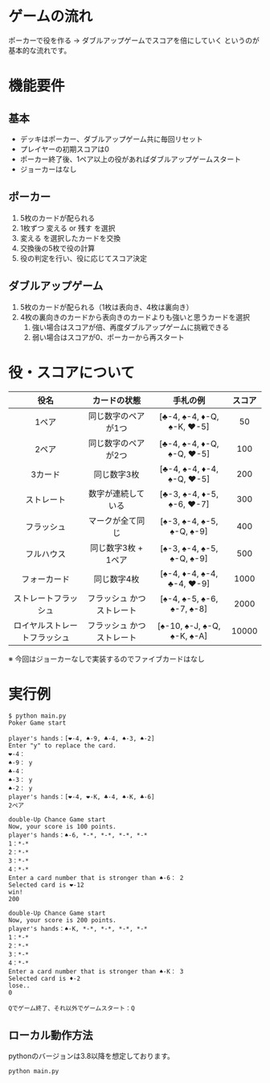 # ゲームの流れ

ポーカーで役を作る → ダブルアップゲームでスコアを倍にしていく
というのが基本的な流れです。


# 機能要件

## 基本

* デッキはポーカー、ダブルアップゲーム共に毎回リセット
* プレイヤーの初期スコアは0
* ポーカー終了後、1ペア以上の役があればダブルアップゲームスタート
* ジョーカーはなし

## ポーカー

1. 5枚のカードが配られる
2. 1枚ずつ 変える or 残す を選択
3. 変える を選択したカードを交換
4. 交換後の5枚で役の計算
5. 役の判定を行い、役に応じてスコア決定

## ダブルアップゲーム

1. 5枚のカードが配られる（1枚は表向き、4枚は裏向き）
2. 4枚の裏向きのカードから表向きのカードよりも強いと思うカードを選択
    1. 強い場合はスコアが倍、再度ダブルアップゲームに挑戦できる
    2. 弱い場合はスコアが0、ポーカーから再スタート


# 役・スコアについて
| 役名 | カードの状態 | 手札の例 | スコア |
:---:|:---:| :---: |:---:
| 1ペア | 同じ数字のペアが1つ |  [♣️-4, ♠︎-4, ♦︎-Q, ♠︎-K, ❤︎-5]  | 50 |
| 2ペア | 同じ数字のペアが2つ |  [♣️-4, ♠︎-4, ♦︎-Q, ♠︎-Q, ❤︎-5]  | 100 |
| 3カード | 同じ数字3枚 |  [♣️-4, ♠︎-4, ♦︎-4, ♠︎-Q, ❤︎-5]  | 200 |
| ストレート | 数字が連続している |  [♣️-3, ♠︎-4, ♦︎-5, ♠︎-6, ❤︎-7]  | 300 |
| フラッシュ | マークが全て同じ |  [♠︎-3, ♠︎-4, ♠︎-5, ♠︎-Q, ♠︎-9]  | 400 |
| フルハウス | 同じ数字3枚 + 1ペア |  [♠︎-3, ♠︎-4, ♠︎-5, ♠︎-Q, ♠︎-9]  | 500 |
| フォーカード | 同じ数字4枚 |  [♠︎-4, ♦︎-4, ♠︎-4, ♣️-4, ❤︎-9]  | 1000 |
| ストレートフラッシュ | フラッシュ かつ ストレート |  [♠︎-4, ♠︎-5, ♠︎-6, ♠︎-7, ♠︎-8]  | 2000 |
| ロイヤルストレートフラッシュ | フラッシュ かつ ストレート |  [♠︎-10, ♠︎-J, ♠︎-Q, ♠︎-K, ♠︎-A]  | 10000 |

※ 今回はジョーカーなしで実装するのでファイブカードはなし

# 実行例
```
$ python main.py
Poker Game start

player's hands：[❤︎-4, ♠︎-9, ♣️-4, ♠︎-3, ♠︎-2]
Enter "y" to replace the card.
❤︎-4：
♠︎-9： y
♣️-4：
♠︎-3： y
♠︎-2： y
player's hands：[❤︎-4, ❤︎-K, ♣️-4, ♠︎-K, ♣️-6]
2ペア

double-Up Chance Game start
Now, your score is 100 points.
player's hands：♠︎-6, *-*, *-*, *-*, *-*
1：*-*
2：*-*
3：*-*
4：*-*
Enter a card number that is stronger than ♠︎-6： 2
Selected card is ❤︎-12
win!
200

double-Up Chance Game start
Now, your score is 200 points.
player's hands：♠︎-K, *-*, *-*, *-*, *-*
1：*-*
2：*-*
3：*-*
4：*-*
Enter a card number that is stronger than ♠︎-K： 3
Selected card is ♦︎-2
lose..
0

Qでゲーム終了、それ以外でゲームスタート：Q
```

## ローカル動作方法

pythonのバージョンは3.8以降を想定しております。

```
python main.py
```
